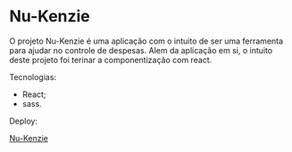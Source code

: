 # Nu-Kenzie

O projeto Nu-Kenzie é uma aplicação com o intuito de ser uma ferramenta para ajudar no controle de despesas.
Alem da aplicação em si, o intuito deste projeto foi terinar a componentização com react.

Tecnologias:
- React;
- sass.

Deploy:

[Nu-Kenzie](https://react-entrega-s1-nu-kenzie-miguel-lucio.vercel.app/)

